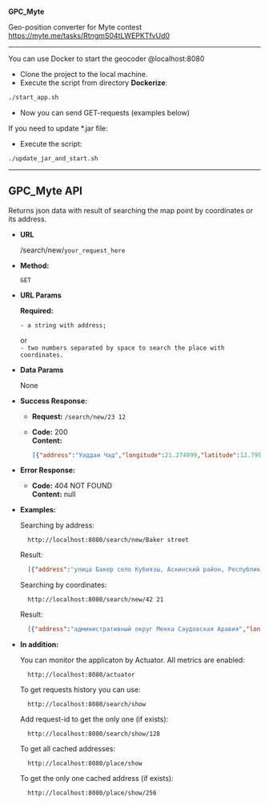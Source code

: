 **GPC_Myte**

Geo-position converter for Myte contest\
	https://myte.me/tasks/RtngmS04tLWEPKTfvUd0

----

You can use Docker to start the geocoder @localhost:8080
- Clone the project to the local machine.
- Execute the script from directory <b>Dockerize</b>:
```bash
./start_app.sh
```
- Now you can send GET-requests (examples below)

If you need to update *.jar file:
- Execute the script:
```bash
./update_jar_and_start.sh
```

----
**GPC_Myte API**
----
  Returns json data with result of searching the map point by coordinates or its address.

* **URL**

  /search/new/`your_request_here`

* **Method:**

  `GET`

* **URL Params**

   **Required:**

  `- a string with address;
  `

  or\
  `- two numbers separated by space to search the place with coordinates.
  `

* **Data Params**

  None

* **Success Response:**

  * **Request:**
  	``/search/new/23 12``

  * **Code:** 200 <br />
    **Content:**
	```json
	[{"address":"Уаддаи Чад","longitude":21.274999,"latitude":12.799513},{"address":"Чад","longitude":18.724699,"latitude":15.339032}]
	```

* **Error Response:**

  * **Code:** 404 NOT FOUND <br />
    **Content:** null

* **Examples:**

  Searching by address:
  ```http
	http://localhost:8080/search/new/Baker street
  ```

  Result:
  ```json
  	[{"address":"улица Бакер село Кубиязы, Аскинский район, Республика Башкортостан, Россия","longitude":56.741618,"latitude":56.112754}]
  ```


  Searching by coordinates:
  ```http
	http://localhost:8080/search/new/42 21
  ```

  Result:
  ```json
  	[{"address":"административный округ Мекка Саудовская Аравия","longitude":41.436553,"latitude":21.811146},{"address":"Саудовская Аравия","longitude":45.725533,"latitude":22.848295}]
  ```
* **In addition:**

  You can monitor the applicaton by Actuator. All metrics are enabled:
  ```http
	http://localhost:8080/actuator
  ```

  To get requests history you can use:
  ```http
	http://localhost:8080/search/show
  ```

  Add request-id to get the only one (if exists):
  ```http
	http://localhost:8080/search/show/128
  ```

  To get all cached addresses:
  ```http
	http://localhost:8080/place/show
  ```

  To get the only one cached address (if exists):
  ```http
	http://localhost:8080/place/show/256
  ```
